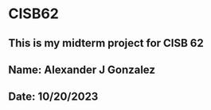 # CISB62

## This is my midterm project for CISB 62

## Name: Alexander J Gonzalez

## Date: 10/20/2023
